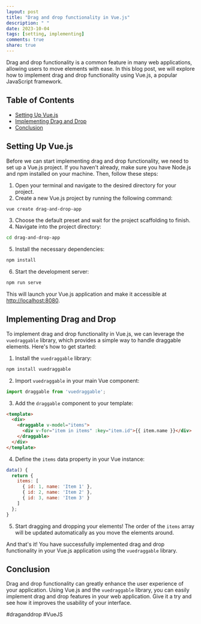 ```yaml
---
layout: post
title: "Drag and drop functionality in Vue.js"
description: " "
date: 2023-10-04
tags: [setting, implementing]
comments: true
share: true
---
```


Drag and drop functionality is a common feature in many web applications, allowing users to move elements with ease. In this blog post, we will explore how to implement drag and drop functionality using Vue.js, a popular JavaScript framework.

## Table of Contents
- [Setting Up Vue.js](#setting-up-vuejs)
- [Implementing Drag and Drop](#implementing-drag-and-drop)
- [Conclusion](#conclusion)

## Setting Up Vue.js

Before we can start implementing drag and drop functionality, we need to set up a Vue.js project. If you haven't already, make sure you have Node.js and npm installed on your machine. Then, follow these steps:

1. Open your terminal and navigate to the desired directory for your project.
2. Create a new Vue.js project by running the following command:
```bash
vue create drag-and-drop-app
```
3. Choose the default preset and wait for the project scaffolding to finish.
4. Navigate into the project directory:
```bash
cd drag-and-drop-app
```
5. Install the necessary dependencies:
```bash
npm install
```
6. Start the development server:
```bash
npm run serve
```
This will launch your Vue.js application and make it accessible at [http://localhost:8080](http://localhost:8080).

## Implementing Drag and Drop

To implement drag and drop functionality in Vue.js, we can leverage the `vuedraggable` library, which provides a simple way to handle draggable elements. Here's how to get started:

1. Install the `vuedraggable` library:
```bash
npm install vuedraggable
```
2. Import `vuedraggable` in your main Vue component:
```javascript
import draggable from 'vuedraggable';
```
3. Add the `draggable` component to your template:
```html
<template>
  <div>
    <draggable v-model="items">
      <div v-for="item in items" :key="item.id">{{ item.name }}</div>
    </draggable>
  </div>
</template>
```
4. Define the `items` data property in your Vue instance:
```javascript
data() {
  return {
    items: [
      { id: 1, name: 'Item 1' },
      { id: 2, name: 'Item 2' },
      { id: 3, name: 'Item 3' }
    ]
  };
}
```
5. Start dragging and dropping your elements! The order of the `items` array will be updated automatically as you move the elements around.

And that's it! You have successfully implemented drag and drop functionality in your Vue.js application using the `vuedraggable` library.

## Conclusion

Drag and drop functionality can greatly enhance the user experience of your application. Using Vue.js and the `vuedraggable` library, you can easily implement drag and drop features in your web application. Give it a try and see how it improves the usability of your interface.

#draganddrop #VueJS